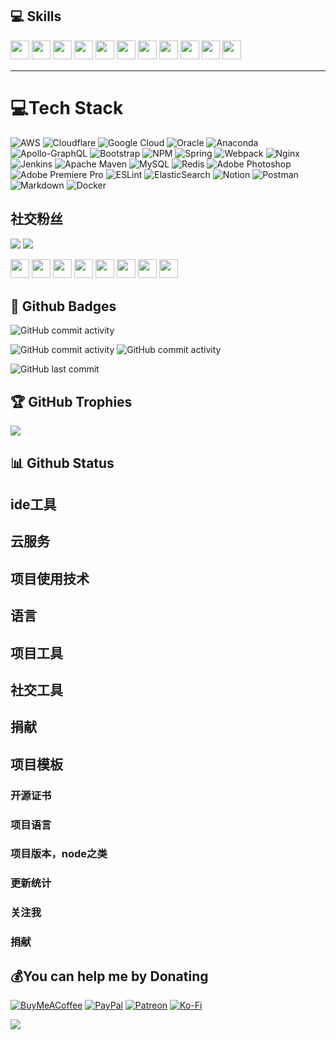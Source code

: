 ## 💻 Skills

<p>
<img src="https://img.shields.io/badge/java-%23ED8B00.svg?style=for-the-badge&logo=java&logoColor=white" style="margin-bottom: 4px;" height="30px">
<img src="https://img.shields.io/badge/python-3670A0?style=for-the-badge&logo=python&logoColor=ffdd54" style="margin-bottom: 4px;" height="30px">
<img src="https://img.shields.io/badge/javascript-%23323330.svg?style=for-the-badge&logo=javascript&logoColor=%23F7DF1E" style="margin-bottom: 4px;" height="30px">
<img src="https://img.shields.io/badge/html5-%23E34F26.svg?style=for-the-badge&logo=html5&logoColor=white" style="margin-bottom: 4px;" height="30px">
<img src="https://img.shields.io/badge/css3-%231572B6.svg?style=for-the-badge&logo=css3&logoColor=white" style="margin-bottom: 4px;" height="30px">
<img src="https://img.shields.io/badge/bootstrap-%23563D7C.svg?style=for-the-badge&logo=bootstrap&logoColor=white" style="margin-bottom: 4px;" height="30px">
<img src="https://img.shields.io/badge/react-%2320232a.svg?style=for-the-badge&logo=react&logoColor=%2361DAFB" style="margin-bottom: 4px;" height="30px">
<img src="https://img.shields.io/badge/vuejs-%2335495e.svg?style=for-the-badge&logo=vuedotjs&logoColor=%234FC08D" style="margin-bottom: 4px;" height="30px">
<img src="https://img.shields.io/badge/node.js-6DA55F?style=for-the-badge&logo=node.js&logoColor=white" style="margin-bottom: 4px;" height="30px">
<img src="https://img.shields.io/badge/git-%23F05033.svg?style=for-the-badge&logo=git&logoColor=white" style="margin-bottom: 4px;" height="30px">
<img src="https://img.shields.io/badge/Linux-FCC624?style=for-the-badge&logo=linux&logoColor=black" style="margin-bottom: 4px;" height="30px">
</p>


---

# 💻Tech Stack

![AWS](https://img.shields.io/badge/AWS-%23FF9900.svg?style=for-the-badge&logo=amazon-aws&logoColor=white)
![Cloudflare](https://img.shields.io/badge/Cloudflare-F38020?style=for-the-badge&logo=Cloudflare&logoColor=white)
![Google Cloud](https://img.shields.io/badge/Google%20Cloud-%234285F4.svg?style=for-the-badge&logo=google-cloud&logoColor=white)
![Oracle](https://img.shields.io/badge/Oracle-F80000?style=for-the-badge&logo=oracle&logoColor=white)
![Anaconda](https://img.shields.io/badge/Anaconda-%2344A833.svg?style=for-the-badge&logo=anaconda&logoColor=white)
![Apollo-GraphQL](https://img.shields.io/badge/-ApolloGraphQL-311C87?style=for-the-badge&logo=apollo-graphql)
![Bootstrap](https://img.shields.io/badge/bootstrap-%23563D7C.svg?style=for-the-badge&logo=bootstrap&logoColor=white)
![NPM](https://img.shields.io/badge/NPM-%23000000.svg?style=for-the-badge&logo=npm&logoColor=white)
![Spring](https://img.shields.io/badge/spring-%236DB33F.svg?style=for-the-badge&logo=spring&logoColor=white)
![Webpack](https://img.shields.io/badge/webpack-%238DD6F9.svg?style=for-the-badge&logo=webpack&logoColor=black)
![Nginx](https://img.shields.io/badge/nginx-%23009639.svg?style=for-the-badge&logo=nginx&logoColor=white)
![Jenkins](https://img.shields.io/badge/jenkins-%232C5263.svg?style=for-the-badge&logo=jenkins&logoColor=white)
![Apache Maven](https://img.shields.io/badge/Apache%20Maven-C71A36?style=for-the-badge&logo=Apache%20Maven&logoColor=white)
![MySQL](https://img.shields.io/badge/mysql-%2300f.svg?style=for-the-badge&logo=mysql&logoColor=white)
![Redis](https://img.shields.io/badge/redis-%23DD0031.svg?style=for-the-badge&logo=redis&logoColor=white)
![Adobe Photoshop](https://img.shields.io/badge/adobephotoshop-%2331A8FF.svg?style=for-the-badge&logo=adobephotoshop&logoColor=white)
![Adobe Premiere Pro](https://img.shields.io/badge/Adobe%20Premiere%20Pro-9999FF.svg?style=for-the-badge&logo=Adobe%20Premiere%20Pro&logoColor=white)
![ESLint](https://img.shields.io/badge/ESLint-4B3263?style=for-the-badge&logo=eslint&logoColor=white)
![ElasticSearch](https://img.shields.io/badge/-ElasticSearch-005571?style=for-the-badge&logo=elasticsearch)
![Notion](https://img.shields.io/badge/Notion-%23000000.svg?style=for-the-badge&logo=notion&logoColor=white)
![Postman](https://img.shields.io/badge/Postman-FF6C37?style=for-the-badge&logo=postman&logoColor=white)
![Markdown](https://img.shields.io/badge/markdown-%23000000.svg?style=for-the-badge&logo=markdown&logoColor=white)
![Docker](https://img.shields.io/badge/docker-%230db7ed.svg?style=for-the-badge&logo=docker&logoColor=white)

## 社交粉丝

[<img src = "https://img.shields.io/badge/佳珺不谈恋爱的空间-%181717.svg?&style=for-the-badge&logo=BILIBILI&logoColor=white&color=00aeec">](https://space.bilibili.com/2001956953?spm_id_from=333.1007.0.0)
[<img src = "https://img.shields.io/badge/佳珺不谈恋爱-%181717.svg?&style=for-the-badge&logo=sina-weibo&logoColor=white&color=d52c2b">](https://weibo.com/u/6511079715)

<p>
<a href="https://linkedin.com/in/%E5%88%98%E4%BD%B3%E7%8F%BAjunw"><img src="https://img.shields.io/badge/linkedin-%230077B5.svg?style=for-the-badge&logo=linkedin&logoColor=white" style="margin-bottom: 4px;" height="30px" target="_blank"></a>
<a href="https://twitter.com/wo1261931780"><img src="https://img.shields.io/badge/Twitter-%231DA1F2.svg?style=for-the-badge&logo=Twitter&logoColor=white" style="margin-bottom: 4px;" height="30px" target="_blank"></a>
<a href="https://twitter.com/wo1261931780"><img src="https://img.shields.io/badge/Discord-%237289DA.svg?style=for-the-badge&logo=discord&logoColor=white" style="margin-bottom: 4px;" height="30px" target="_blank"></a>
<a href="https://twitter.com/JUNW555"><img src="https://img.shields.io/badge/-Stackoverflow-FE7A16?style=for-the-badge&logo=stack-overflow&logoColor=white" style="margin-bottom: 4px;" height="30px" target="_blank"></a>
<a href="https://www.facebook.com/Junw%20Junw"><img src="https://img.shields.io/badge/Facebook-%231877F2.svg?style=for-the-badge&logo=Facebook&logoColor=white" style="margin-bottom: 4px;" height="30px" target="_blank"></a>
<a href="https://www.instagram.com/junwang7789"><img src="https://img.shields.io/badge/Instagram-%23E4405F.svg?style=for-the-badge&logo=Instagram&logoColor=white" style="margin-bottom: 4px;" height="30px" target="_blank"></a>
<a href="https://www.youtube.com/c/wo1261931780@gmail.com"><img src="https://img.shields.io/badge/YouTube-%23FF0000.svg?style=for-the-badge&logo=YouTube&logoColor=white" style="margin-bottom: 4px;" height="30px" target="_blank"></a>
<a href="https://leetcode.com/junw"><img src="https://img.shields.io/badge/LeetCode-000000?style=for-the-badge&logo=LeetCode&logoColor=#d16c06" style="margin-bottom: 4px;" height="30px" target="_blank"></a>
</p>

## 🌟 Github Badges

[//]: # (wakatime)

[//]: # (每周提交次数)
![GitHub commit activity](https://img.shields.io/github/commit-activity/w/wo1261931780/st-java.github.io?color=%23ca3e47&style=for-the-badge)

[//]: # (每月提交次数)
![GitHub commit activity](https://img.shields.io/github/commit-activity/m/wo1261931780/st-java.github.io?color=%23ca3e47&style=for-the-badge)
<img alt="GitHub commit activity" src="https://img.shields.io/github/commit-activity/m/wo1261931780/st-java.github.io?color=%23ca3e47&style=for-the-badge">

[//]: # (#ca3e47)
[//]: # (%23ca3e47)

[//]: # (最近一次提交)
<img alt="GitHub last commit" src="https://img.shields.io/github/last-commit/wo1261931780/st-java.github.io?color=%23ca3e47&style=for-the-badge">

[//]: # (最近一次提交)

## 🏆 GitHub Trophies

<p><img src="https://github-profile-trophy.vercel.app/?username=">
</p>

## 📊 Github Status

## ide工具

## 云服务

## 项目使用技术

## 语言

## 项目工具

## 社交工具

## 捐献

## 项目模板

### 开源证书

### 项目语言

### 项目版本，node之类

### 更新统计

### 关注我

### 捐献

## 💰You can help me by Donating

[//]: # (捐献，这里还没有绑定账号)
[![BuyMeACoffee](https://img.shields.io/badge/Buy%20Me%20a%20Coffee-ffdd00?style=for-the-badge&logo=buy-me-a-coffee&logoColor=black)](https://buymeacoffee.com/re) [![PayPal](https://img.shields.io/badge/PayPal-00457C?style=for-the-badge&logo=paypal&logoColor=white)](https://paypal.me/re) [![Patreon](https://img.shields.io/badge/Patreon-F96854?style=for-the-badge&logo=patreon&logoColor=white)](https://patreon.com/re) [![Ko-Fi](https://img.shields.io/badge/Ko--fi-F16061?style=for-the-badge&logo=ko-fi&logoColor=white)](https://ko-fi.com/re)


[//]: # (查看次数)
[![](https://visitcount.itsvg.in/api?id=1&icon=2&color=1)](https://visitcount.itsvg.in)


[//]: # (python，#e54c21)

[//]: # (anaconda，#e54c21)

[//]: # (java，#e54c21)

[//]: # (mysql，#e54c21)

[//]: # (spring，#e54c21)

[//]: # (nginx，#e54c21)

[//]: # (git，#e54c21)

[//]: # (linux，#e54c21)

[//]: # (css3，#e54c21)

[//]: # (javascript，#e54c21)

[//]: # (html5，#e54c21)

[//]: # (Vue.js，#e54c21)

[//]: # (Bootstrap，#e54c21)

[//]: # (element，#e54c21)

[//]: # (vsocde，#e54c21)

[//]: # (webstorm，#e54c21)

[//]: # (idea，#e54c21)

[//]: # (aws，#e54c21)

[//]: # (gcp，#e54c21)

[//]: # (pycharm，#e54c21)

[//]: # (navicat，#e54c21)

[//]: # (postman，#e54c21)

[//]: # (npm，#e54c21)

[//]: # (eslint，#e54c21)

[//]: # (ubuntu，#e54c21)

[//]: # (node，#e54c21)

[//]: # (oracle，#e54c21)

[//]: # (alibabacloud，#e54c21)

[//]: # (Cloudflare，#e54c21)

[//]: # (Ubuntu，#e54c21)

[//]: # (powershell，#e54c21)

[//]: # (Postman，#e54c21)

[//]: # (sonarlint，#e54c21)

[//]: # (notion，#e54c21)

[//]: # (notepad，#e54c21)

[//]: # (twitter，#e54c21)

[//]: # (linkedin，#e54c21)

[//]: # (facebook，#e54c21)

[//]: # (instagram，#e54c21)

[//]: # (html，#e54c21)

[//]: # (html，#e54c21)

[//]: # (html，#e54c21)

[//]: # (html，#e54c21)

[//]: # (html，#e54c21)

[//]: # (html，#e54c21)

[//]: # (html，#e54c21)

[//]: # (html，#e54c21)

[//]: # (，Amazon Web Services，#ff9900)

[//]: # (，Google Cloud Platform，#e34133)



